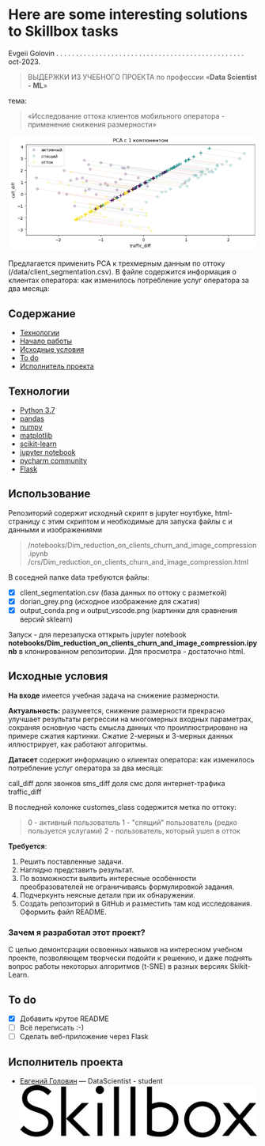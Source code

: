# Here are some interesting solutions to Skillbox tasks

Evgeii Golovin  . . . . . . . . . . . . . . . . . . . . . . . . . . . . . . . . . . . . . . . . . . . . . . . .  oct-2023.

> ВЫДЕРЖКИ ИЗ УЧЕБНОГО ПРОЕКТА
>  по профессии   «**Data Scientist - ML**»

тема:
> «Исследование оттока клиентов мобильного оператора - применение снижения размерности»

![иллюстрация pca из моего скрипта](/crs/templates/pca_1.png)

Предлагается применить PCA к трехмерным данным по оттоку (/data/client_segmentation.csv). В файле содержится информация о клиентах оператора: как изменилось потребление услуг оператора за два месяца:

## Содержание
- [Технологии](#технологии)
- [Начало работы](#использование)
- [Исходные условия](#исходные-условия)
- [To do](#to-do)
- [Исполнитель проекта](#исполнитель-проекта)

## Технологии
- [Python 3.7](https://www.python.org/downloads/release/python-370/)
- [pandas](https://www.pandas.pydata.org/)
- [numpy](https://www.numpy.org/)
- [matplotlib](https://www.matplotlib.org/)
- [scikit-learn](https://www.scikit-learn.org/stable/)
- [jupyter notebook](https://www.jupyter.org/)
- [pycharm community](https://www.jetbrains.com/pycharm/)
- [Flask](https://www.dashboard.render.com/)

## Использование

Репозиторий содержит исходный скрипт в jupyter ноутбуке, html-страницу c этим скриптом и необходимые для запуска файлы с и данными и изображениями

> /notebooks/Dim_reduction_on_clients_churn_and_image_compression.ipynb
> /crs/Dim_reduction_on_clients_churn_and_image_compression.html

В соседней папке data требуются файлы:
- [x] client_segmentation.csv (база данных по оттоку с разметкой)
- [x] dorian_grey.png (исходное изображение для сжатия)
- [x] output_conda.png и output_vscode.png (картинки для сравнения версий sklearn) 

Запуск - для перезапуска отткрыть jupyter notebook **notebooks/Dim_reduction_on_clients_churn_and_image_compression.ipynb** в клонированном репозитории.
Для просмотра - достаточно html.

## Исходные условия

**На входе** имеется учебная задача на снижение размерности.

**Актуальность:** разумеется, снижение размерности прекрасно улучшает результаты регрессии на многомерных входных параметрах, сохраняя основную часть смысла данных что проиллюстрировано на примере сжатия картинки. Сжатие 2-мерных и 3-мерных данных иллюстрирует, как работают алгоритмы.

**Датасет** содержит информацию о клиентах оператора: как изменилось потребление услуг оператора за два месяца:

call_diff доля звонков
sms_diff доля смс
доля интернет-трафика traffic_diff

В последней колонке customes_class содержится метка по оттоку:

> 0 - активный пользователь
> 1 - "спящий" пользователь (редко пользуется услугами)
> 2 - пользователь, который ушел в отток

**Требуется**:

 1. Решить поставленные задачи.
 2. Наглядно представить результат.
 3. По возможности выявить интересные особенности преобразователей не ограничиваясь формулировкой задания.
 4. Подчеркунть неясные детали при их обнаружении.
 5. Создать репозиторий в GitHub и разместить там код исследования. Оформить файл README.

### Зачем я разработал этот проект?
С целью демонтсрации освоенных навыков на интересном учебном проекте, позволяющем творчески подойти к решению, и даже поднять вопрос работы некоторых алгоритмов (t-SNE) в разных версиях Skikit-Learn.

## To do
- [x] Добавить крутое README
- [ ] Всё переписать :-)
- [ ] Cделать веб-приложение через Flask

## Исполнитель проекта

- [Евгений Головин]([golovin1410@gmail.com](mailto:golovin1410@gmail.com)) — DataScientist - student
![логотип Skillbox](/crs/templates/Skillbox_logo.svg.png)
